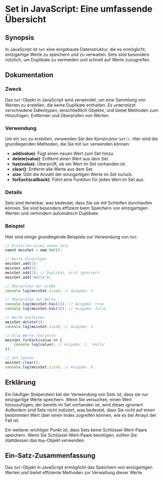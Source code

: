 <!--
Meta Description: # Set in JavaScript: Eine umfassende Übersicht ## Synopsis In JavaScript ist `Set` eine eingebaute Datenstruktur, die es ermöglicht, einzigartige Wert...
Meta Keywords: set, meinset, werte, sie, wert
-->

# Set in JavaScript: Eine umfassende Übersicht

## Synopsis
In JavaScript ist `Set` eine eingebaute Datenstruktur, die es ermöglicht, einzigartige Werte zu speichern und zu verwalten. Sets sind besonders nützlich, um Duplikate zu vermeiden und schnell auf Werte zuzugreifen.

## Dokumentation
### Zweck
Das `Set`-Objekt in JavaScript wird verwendet, um eine Sammlung von Werten zu erstellen, die keine Duplikate enthalten. Es unterstützt verschiedene Datentypen, einschließlich Objekte, und bietet Methoden zum Hinzufügen, Entfernen und Überprüfen von Werten.

### Verwendung
Um ein `Set` zu erstellen, verwenden Sie den Konstruktor `Set()`. Hier sind die grundlegenden Methoden, die Sie mit `Set` verwenden können:

- **add(value)**: Fügt einen neuen Wert zum Set hinzu.
- **delete(value)**: Entfernt einen Wert aus dem Set.
- **has(value)**: Überprüft, ob ein Wert im Set vorhanden ist.
- **clear()**: Entfernt alle Werte aus dem Set.
- **size**: Gibt die Anzahl der einzigartigen Werte im Set zurück.
- **forEach(callback)**: Führt eine Funktion für jeden Wert im Set aus.

### Details
Sets sind iterierbar, was bedeutet, dass Sie sie mit Schleifen durchlaufen können. Sie sind besonders effizient beim Speichern von einzigartigen Werten und verhindern automatisch Duplikate.

### Beispiel
Hier sind einige grundlegende Beispiele zur Verwendung von `Set`:

```javascript
// Erstellen eines neuen Sets
const meinSet = new Set();

// Werte hinzufügen
meinSet.add(1);
meinSet.add(2);
meinSet.add(2); // Duplikat, wird ignoriert
meinSet.add('Hallo');

// Überprüfen der Größe
console.log(meinSet.size); // Ausgabe: 3

// Überprüfen auf Werte
console.log(meinSet.has(1)); // Ausgabe: true
console.log(meinSet.has(3)); // Ausgabe: false

// Werte entfernen
meinSet.delete(2);
console.log(meinSet.size); // Ausgabe: 2

// Alle Werte iterieren
meinSet.forEach(value => {
    console.log(value); // Ausgabe: 1, 'Hallo'
});

// Set leeren
meinSet.clear();
console.log(meinSet.size); // Ausgabe: 0
```

## Erklärung
Ein häufiger Stolperstein bei der Verwendung von Sets ist, dass sie nur einzigartige Werte speichern. Wenn Sie versuchen, einen Wert hinzuzufügen, der bereits im Set vorhanden ist, wird dieser ignoriert. Außerdem sind Sets nicht indiziert, was bedeutet, dass Sie nicht auf einen bestimmten Wert über einen Index zugreifen können, wie es bei Arrays der Fall ist.

Ein weiterer wichtiger Punkt ist, dass Sets keine Schlüssel-Wert-Paare speichern. Wenn Sie Schlüssel-Wert-Paare benötigen, sollten Sie stattdessen das `Map`-Objekt verwenden.

## Ein-Satz-Zusammenfassung
Das `Set`-Objekt in JavaScript ermöglicht das Speichern von einzigartigen Werten und bietet effiziente Methoden zur Verwaltung dieser Werte.